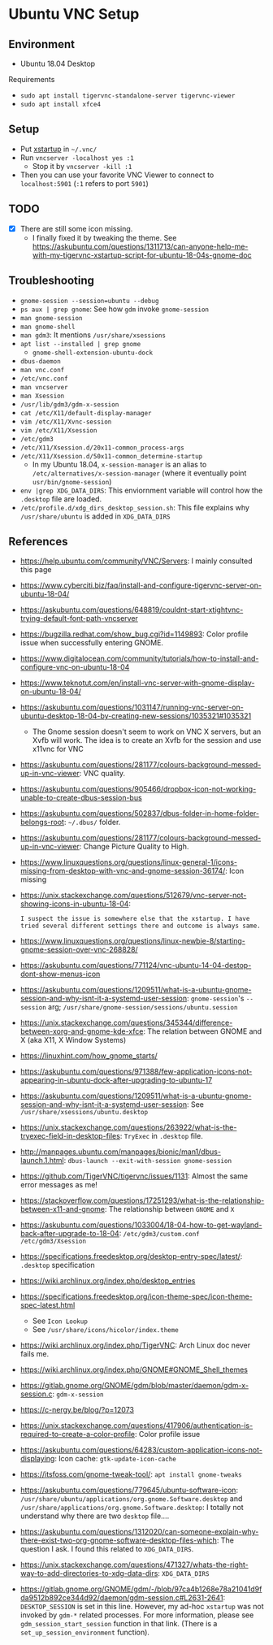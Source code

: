 # Ubuntu VNC Setup

## Environment
* Ubuntu 18.04 Desktop

 Requirements
* `sudo apt install tigervnc-standalone-server tigervnc-viewer`
* `sudo apt install xfce4`

## Setup
* Put [xstartup](./xstartup) in `~/.vnc/`
* Run `vncserver -localhost yes :1`
    * Stop it by `vncserver -kill :1`
* Then you can use your favorite VNC Viewer to connect to `localhost:5901` (`:1` refers to port `5901`)

## TODO
- [x] There are still some icon missing.
    - I finally fixed it by tweaking the theme. See <https://askubuntu.com/questions/1311713/can-anyone-help-me-with-my-tigervnc-xstartup-script-for-ubuntu-18-04s-gnome-doc>

## Troubleshooting
* `gnome-session --session=ubuntu --debug`
* `ps aux | grep gnome`: See how `gdm` invoke `gnome-session`
* `man gnome-session`
* `man gnome-shell`
* `man gdm3`: It mentions `/usr/share/xsessions`
* `apt list --installed | grep gnome`
    * `gnome-shell-extension-ubuntu-dock`
* `dbus-daemon`
* `man vnc.conf`
* `/etc/vnc.conf`
* `man vncserver`
* `man Xsession`
* `/usr/lib/gdm3/gdm-x-session`
* `cat /etc/X11/default-display-manager`
* `vim /etc/X11/Xvnc-session`
* `vim /etc/X11/Xsession`
* `/etc/gdm3`
* `/etc/X11/Xsession.d/20x11-common_process-args`
* `/etc/X11/Xsession.d/50x11-common_determine-startup`
    * In my Ubuntu 18.04, `x-session-manager` is an alias to `/etc/alternatives/x-session-manager` (where it eventually point `usr/bin/gnome-session`)
* `env |grep XDG_DATA_DIRS`: This enviornment variable will control how the `.desktop` file are loaded.
* `/etc/profile.d/xdg_dirs_desktop_session.sh`: This file explains why `/usr/share/ubuntu` is added in `XDG_DATA_DIRS`

## References
* <https://help.ubuntu.com/community/VNC/Servers>: I mainly consulted this page
* <https://www.cyberciti.biz/faq/install-and-configure-tigervnc-server-on-ubuntu-18-04/>
* <https://askubuntu.com/questions/648819/couldnt-start-xtightvnc-trying-default-font-path-vncserver>
* <https://bugzilla.redhat.com/show_bug.cgi?id=1149893>: Color profile issue when successfully entering GNOME.
* <https://www.digitalocean.com/community/tutorials/how-to-install-and-configure-vnc-on-ubuntu-18-04>
* <https://www.teknotut.com/en/install-vnc-server-with-gnome-display-on-ubuntu-18-04/>
* <https://askubuntu.com/questions/1031147/running-vnc-server-on-ubuntu-desktop-18-04-by-creating-new-sessions/1035321#1035321>
    * The Gnome session doesn't seem to work on VNC X servers, but an Xvfb will work. The idea is to create an Xvfb for the session and use x11vnc for VNC

* <https://askubuntu.com/questions/281177/colours-background-messed-up-in-vnc-viewer>: VNC quality.
* <https://askubuntu.com/questions/905466/dropbox-icon-not-working-unable-to-create-dbus-session-bus>
* <https://askubuntu.com/questions/502837/dbus-folder-in-home-folder-belongs-root>: `~/.dbus/` folder.
* <https://askubuntu.com/questions/281177/colours-background-messed-up-in-vnc-viewer>: Change Picture Quality to High.
* <https://www.linuxquestions.org/questions/linux-general-1/icons-missing-from-desktop-with-vnc-and-gnome-session-36174/>: Icon missing
* <https://unix.stackexchange.com/questions/512679/vnc-server-not-showing-icons-in-ubuntu-18-04>:
    ```
    I suspect the issue is somewhere else that the xstartup. I have tried several different settings there and outcome is always same.
    ```
* <https://www.linuxquestions.org/questions/linux-newbie-8/starting-gnome-session-over-vnc-268828/>
* <https://askubuntu.com/questions/771124/vnc-ubuntu-14-04-destop-dont-show-menus-icon>
* <https://askubuntu.com/questions/1209511/what-is-a-ubuntu-gnome-session-and-why-isnt-it-a-systemd-user-session>: `gnome-session`'s `--session` arg; `/usr/share/gnome-session/sessions/ubuntu.session`
* <https://unix.stackexchange.com/questions/345344/difference-between-xorg-and-gnome-kde-xfce>: The relation between GNOME and X (aka X11, X Window Systems)
* <https://linuxhint.com/how_gnome_starts/>
* <https://askubuntu.com/questions/971388/few-application-icons-not-appearing-in-ubuntu-dock-after-upgrading-to-ubuntu-17>
* <https://askubuntu.com/questions/1209511/what-is-a-ubuntu-gnome-session-and-why-isnt-it-a-systemd-user-session>: See `/usr/share/xsessions/ubuntu.desktop`
* <https://unix.stackexchange.com/questions/263922/what-is-the-tryexec-field-in-desktop-files>: `TryExec` in `.desktop` file.
* <http://manpages.ubuntu.com/manpages/bionic/man1/dbus-launch.1.html>: `dbus-launch --exit-with-session gnome-session`
* <https://github.com/TigerVNC/tigervnc/issues/1131>: Almost the same error messages as me!
* <https://stackoverflow.com/questions/17251293/what-is-the-relationship-between-x11-and-gnome>: The relationship between `GNOME` and `X`
* <https://askubuntu.com/questions/1033004/18-04-how-to-get-wayland-back-after-upgrade-to-18-04>: `/etc/gdm3/custom.conf` `/etc/gdm3/Xsession`
* <https://specifications.freedesktop.org/desktop-entry-spec/latest/>: `.desktop` specification
* <https://wiki.archlinux.org/index.php/desktop_entries>
* <https://specifications.freedesktop.org/icon-theme-spec/icon-theme-spec-latest.html>
    * See `Icon Lookup`
    * See `/usr/share/icons/hicolor/index.theme`
* <https://wiki.archlinux.org/index.php/TigerVNC>: Arch Linux doc never fails me.
* <https://wiki.archlinux.org/index.php/GNOME#GNOME_Shell_themes>
* <https://gitlab.gnome.org/GNOME/gdm/blob/master/daemon/gdm-x-session.c>: `gdm-x-session`
* <https://c-nergy.be/blog/?p=12073>
* <https://unix.stackexchange.com/questions/417906/authentication-is-required-to-create-a-color-profile>: Color profile issue
* <https://askubuntu.com/questions/64283/custom-application-icons-not-displaying>: Icon cache: `gtk-update-icon-cache`
* <https://itsfoss.com/gnome-tweak-tool/>: `apt install gnome-tweaks`
* <https://askubuntu.com/questions/779645/ubuntu-software-icon>: `/usr/share/ubuntu/applications/org.gnome.Software.desktop` and `/usr/share/applications/org.gnome.Software.desktop`: I totally not understand why there are two `desktop` file....
* <https://askubuntu.com/questions/1312020/can-someone-explain-why-there-exist-two-org-gnome-software-desktop-files-which>: The question I ask. I found this related to `XDG_DATA_DIRS`.
* <https://unix.stackexchange.com/questions/471327/whats-the-right-way-to-add-directories-to-xdg-data-dirs>: `XDG_DATA_DIRS`
* <https://gitlab.gnome.org/GNOME/gdm/-/blob/97ca4b1268e78a21041d9fda9512b892ce344d92/daemon/gdm-session.c#L2631-2641>: `DESKTOP_SESSION`  is set in this line. However, my ad-hoc `xstartup` was not invoked by `gdm-*` related processes. For more information, please see `gdm_session_start_session` function in that link. (There is a `set_up_session_environment` function).
